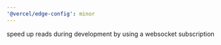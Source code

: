 ```yaml
---
'@vercel/edge-config': minor
---
```


speed up reads during development by using a websocket subscription
